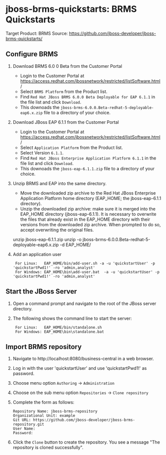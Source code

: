 jboss-brms-quickstarts: BRMS Quickstarts
========================================
Target Product: BRMS
Source: <https://github.com/jboss-developer/jboss-brms-quickstarts/>  

Configure BRMS
--------------

1. Download BRMS 6.0 0 Beta from the Customer Portal
    * Login to the Customer Portal at <https://access.redhat.com/jbossnetwork/restricted/listSoftware.html>/
    * Select `BRMS Platform` from the Product list.
    * Find `Red Hat JBoss BRMS 6.0.0 Beta Deployable for EAP 6.1.1` in the file list and click `Download`.
    * This downoads the `jboss-brms-6.0.0.Beta-redhat-5-deployable-eap6.x.zip` file to a directory of your choice.
 
2. Download JBoss EAP 6.1.1 from the Customer Portal
    * Login to the Customer Portal at <https://access.redhat.com/jbossnetwork/restricted/listSoftware.html>/
    * Select `Application Platform` from the Product list.
    * Select Version `6.1.1`.
    * Find `Red Hat JBoss Enterprise Application Platform 6.1.1` in the file list and click `Download`.
    * This downoads the `jboss-eap-6.1.1.zip` file to a directory of your choice.

3. Unzip BRMS and EAP into the same directory.

    * Move the downloaded zip archive to the Red Hat JBoss Enterprise Application Platform home directory (EAP_HOME; the jboss-eap-6.1.1 directory).
    * Unzip the downloaded zip archive: make sure it is merged into the EAP_HOME directory (jboss-eap-6.1.1). It is necessary to overwrite the files that already exist in the EAP_HOME directory with their versions from the downloaded zip archive. When prompted to do so, accept overwriting the original files.
   
    unzip jboss-eap-6.1.1.zip 
    unzip -o jboss-brms-6.0.0.Beta-redhat-5-deployable-eap6.x.zip -d EAP_HOME/
    

3. Add an application user

        For Linux:   EAP_HOME/bin/add-user.sh -a -u 'quickstartUser' -p 'quickstartPwd1!' -ro 'admin,analyst'
        For Windows: EAP_HOME\bin\add-user.bat  -a -u 'quickstartUser' -p 'quickstartPwd1!' -ro 'admin,analyst'
    
Start the JBoss Server
-------------------------

1. Open a command prompt and navigate to the root of the JBoss server directory.
2. The following shows the command line to start the server:

        For Linux:   EAP_HOME/bin/standalone.sh
        For Windows: EAP_HOME\bin\standalone.bat

Import BRMS repository
----------------------

1. Navigate to http://localhost:8080/business-central in a web browser. 

2. Log in with the user 'quickstartUser' and use 'quickstartPwd1!' as password.

3. Choose menu option `Authoring` -> `Administration`

4. Choose on the sub menu option `Repositories` -> `Clone repository`

5. Complete the form as follows:

       Repository Name: jboss-brms-repository
       Organizational Unit: example
       Git URL: https://github.com/jboss-developer/jboss-brms-repository.git
       User Name: 
       Password:

6. Click the `Clone` button to create the repository. You see a message "The repository is cloned successfully".


